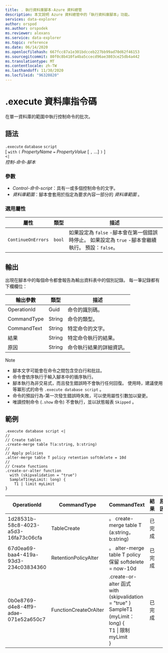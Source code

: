 ```yaml
---
title: . 執行資料庫腳本-Azure 資料總管
description: 本文說明 Azure 資料總管中的「執行資料庫腳本」功能。
services: data-explorer
author: orspod
ms.author: orspodek
ms.reviewer: alexans
ms.service: data-explorer
ms.topic: reference
ms.date: 06/14/2020
ms.openlocfilehash: 667fcc87a1e301bdcceb227bb99ad70d62f46153
ms.sourcegitcommit: 80f0c8b410fa4ba5ccecd96ae3803ce25db4a442
ms.translationtype: MT
ms.contentlocale: zh-TW
ms.lasthandoff: 11/30/2020
ms.locfileid: "96320820"
---
```

# <a name="execute-database-script"></a>.execute 資料庫指令碼

在單一資料庫的範圍中執行控制命令的批次。

## <a name="syntax"></a>語法

`.execute` `database` `script`  
[ `with` `(` *PropertyName* `=` *PropertyValue* [ `,` ...] `)` ]   
`<|`  
 *控制-命令-腳本*

### <a name="parameters"></a>參數

* *Control-命令-script*：具有一或多個控制命令的文字。
* *資料庫範圍*：腳本會套用於指定為要求內容一部分的 *資料庫範圍* 。

### <a name="optional-properties"></a>選用屬性

| 屬性            | 類型            | 描述                          |
|---------------------|-----------------|---------------------------------------------------------------------------------------------------|
| `ContinueOnErrors`            | `bool`        | 如果設定為 `false` -腳本會在第一個錯誤時停止。 如果設定為 `true` -腳本會繼續執行。 預設：`false`。 |

## <a name="output"></a>輸出

出現在腳本中的每個命令都會報告為輸出資料表中的個別記錄。 每一筆記錄都有下欄欄位：

|輸出參數 |類型 |描述
|---|---|--- 
|OperationId  |Guid |命令的識別碼。
|CommandType  |String |命令的類型。
|CommandText  |String |特定命令的文字。
|結果|String|特定命令執行的結果。
|原因|String|命令執行結果的詳細資訊。

>[!NOTE]
>* 腳本文字可能會在命令之間包含空白行和批註。
>* 命令會依序執行于輸入腳本中的循序執行。
>* 腳本執行為非交易式，而且發生錯誤時不會執行任何回復。 使用時，建議使用等冪形式的命令 `.execute database script` 。
>* 命令的預設行為-第一次發生錯誤時失敗，可以使用屬性引數加以變更。
>* 唯讀控制命令 (`.show` 命令) 不會執行，並以狀態報表 `Skipped` 。

## <a name="example"></a>範例

```kusto
.execute database script <|
//
// Create tables
.create-merge table T(a:string, b:string)
//
// Apply policies
.alter-merge table T policy retention softdelete = 10d 
//
// Create functions
.create-or-alter function
  with (skipvalidation = "true") 
  SampleT1(myLimit: long) { 
    T1 | limit myLimit
}
```

|OperationId|CommandType|CommandText|結果|原因|
|---|---|---|---|---|
|1d28531b-58c8-4023-a5d3-16fa73c06cfa|TableCreate|。 create-merge table T (a:string，b:string) |已完成||
|67d0ea69-baa4-419a-93d3-234c03834360|RetentionPolicyAlter|。 alter-merge table T policy 保留 softdelete = now-10d|已完成||
|0b0e8769-d4e8-4ff9-adae-071e52a650c7|FunctionCreateOrAlter|.create-or-alter 函式<br>with (skipvalidation = "true" ) <br>SampleT1 (myLimit： long) {<br>T1 \| 限制 myLimit<br>}|已完成||

